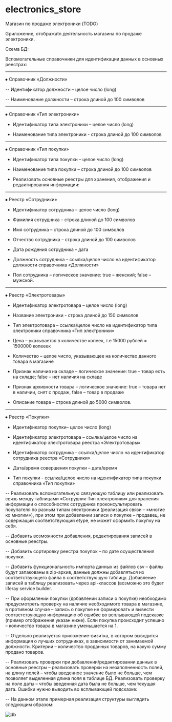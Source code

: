 # electronics_store
Магазин по продаже электроники (TODO)

Gриложение, отображаtn деятельность магазина по продаже электроники.


Схема БД:

Вспомогательные справочники для идентификации данных в основных реестрах:


--------------------------------------

⦁	Справочник «Должности»

--	Идентификатор должности – целое число (long)

--	Наименование должности – строка длиной до 100 символов

--------------------------------------

⦁	Справочник «Тип электроники»

-	Идентификатор типа электроники – целое число (long)

-	Наименование типа электроники - строка длиной до 100 символов

--------------------------------------

⦁	Справочник «Тип покупки»

-	Идентификатор типа покупки – целое число (long)

-	Наименование типа покупки – строка длиной до 100 символов

-	Реализовать основные реестры для хранения, отображения и редактирования информации:

--------------------------------------

⦁	Реестр «Сотрудники»

-	Идентификатор сотрудника – целое число (long)

-	Фамилия сотрудника – строка длиной до 100 символов

-	Имя сотрудника – строка длиной до 100 символов

-	Отчество сотрудника – строка длиной до 100 символов

-	Дата рождения сотрудника – дата

-	Должность сотрудника – ссылка/целое число на идентификатор должности справочника «Должности» 

-	Пол сотрудника – логическое значение: true – женский; false – мужской.

--------------------------------------
⦁	Реестр «Электротовары»

-	Идентификатор электротовара – целое число (long)

-	Название электроники - строка длиной до 150 символов

-	Тип электротовара – ссылка/целое число на идентификатор типа электроники справочника «Тип электроники»

-	Цена – указывается в количестве копеек, т.е 15000 рублей = 1500000 копееек

-	Количество – целое число, указывающее на количество данного товара в магазине

-	Признак наличия на складе – логическое значение: true – товар есть на складе; false – нет наличия на складе

-	Признак архивности товара – логическое значение: true – товара нет в наличии, снят с продаж, false – товар в продаже

-	Описание товара – строка длиной до 5000 символов.

--------------------------------------

⦁	Реестр «Покупки»

-	Идентификатор покупки– целое число (long)

-	Идентификатор электротовара – ссылка/целое число на идентификатор электротовара реестра «Электротовары»

-	Идентификатор сотрудника - ссылка/целое число на идентификатор сотрудника реестра «Сотрудники»

-	Дата/время совершения покупки – дата/время

-	Тип покупки - ссылка/целое число на идентификатор типа покупки справочника «Тип покупки»

--	Реализовать вспомогательную связующую таблицу или реализовать связь между таблицами «Сотрудник-Тип электроники» для хранения информации о способностях 
сотрудника проконсультировать покупателя по разным типам электроники (реализация связи – «многие ко многим»), при этом при добавлении записи о покупке – продавец, не содержащий соответствующий etype, не может оформить покупку на себя.

--	Добавить возможности добавления, редактирования записей в основные реестры. 

--	Добавить сортировку реестра покупок – по дате осуществления покупки.

--	Добавить функциональность импорта данных из файлов csv – файлы будут запакованы в zip-архив, данные должны добавляться из соответствующего файла в соответствующую таблицу. Добавление записей в таблицу реализовать через api-классов  (возможно это будет liferay service builder.

--	При оформлении покупки (добавлении записи о покупке) необходимо предусмотреть проверку на наличие необходимого товара в магазине, в противном случае – запись о покупке не формировать и вывести соответствующую информацию об ошибке во всплывающей подсказке (пример отображения указан ниже). Если покупка происходит успешно – количество товара в магазине уменьшается на 1.

--	Отдельно реализуется приложение-визитка, в котором выводится информация о лучших сотрудниках, в зависимости от занимаемой должности. Критерии – количество проданных товаров, на какую сумму продано товаров.

--	Реализовать проверки при добавлении/редактировании данных в основные реестры – реализовать проверки на незаполненность полей, на длину полей – чтобы введенное значение было не больше, чем позволяет выделенная длина поля в таблице БД. Реализовать проверку на поле даты – чтобы введенная дата была не больше, чем текущая дата. Ошибки нужно выводить во всплывающей подсказке:
 
	
--	На данном этапе примерная реализация структуры выглядить следующим образом:


![db](https://user-images.githubusercontent.com/110556919/230440770-e9138e09-2355-4c19-b3ce-60a515191cc6.jpg)
